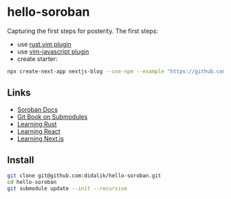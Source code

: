 # hello-soroban
Capturing the first steps for posterity. The first steps:

- use [rust.vim plugin](https://github.com/rust-lang/rust.vim)
- use [vim-javascript plugin](https://github.com/pangloss/vim-javascript)
- create starter:
``` bash
npx create-next-app nextjs-blog --use-npm --example "https://github.com/vercel/next-learn/tree/master/basics/learn-starter"
```

## Links

- [Soroban Docs](https://soroban.stellar.org/docs/)
- [Git Book on Submodules](https://git-scm.com/book/en/v2/Git-Tools-Submodules)
- [Learning Rust](https://doc.rust-lang.org/book/ch01-03-hello-cargo.html)
- [Learning React](https://reactjs.org/tutorial/tutorial.html)
- [Learning Next.js](https://nextjs.org/learn/basics/create-nextjs-app)

## Install
```bash
git clone git@github.com:didalik/hello-soroban.git
cd hello-soroban
git submodule update --init --recursive
```
